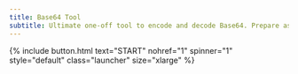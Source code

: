 ```yaml
---
title: Base64 Tool
subtitle: Ultimate one-off tool to encode and decode Base64. Prepare assets for web easily!
---
```


{% include button.html text="START" nohref="1"
spinner="1" style="default" class="launcher" size="xlarge" %}
